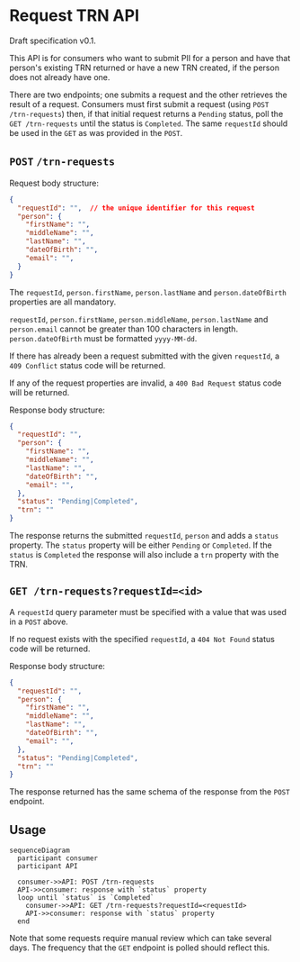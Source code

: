 # Request TRN API

Draft specification v0.1.

This API is for consumers who want to submit PII for a person and have that person's existing TRN returned or have a new TRN created, if the person does not already have one.

There are two endpoints; one submits a request and the other retrieves the result of a request.
Consumers must first submit a request (using `POST /trn-requests`) then, if that initial request returns a `Pending` status, poll the `GET /trn-requests` until the status is `Completed`. The same `requestId` should be used in the `GET` as was provided in the `POST`.

## `POST` `/trn-requests`

Request body structure:
```json
{
  "requestId": "",  // the unique identifier for this request
  "person": {
    "firstName": "",
    "middleName": "",
    "lastName": "",
    "dateOfBirth": "",
    "email": "",
  }
}
```

The `requestId`, `person.firstName`, `person.lastName` and `person.dateOfBirth` properties are all mandatory.

`requestId`, `person.firstName`, `person.middleName`, `person.lastName` and `person.email` cannot be greater than 100 characters in length. `person.dateOfBirth` must be formatted `yyyy-MM-dd`.

If there has already been a request submitted with the given `requestId`, a `409 Conflict` status code will be returned.

If any of the request properties are invalid, a `400 Bad Request` status code will be returned.

Response body structure:
```json
{
  "requestId": "",
  "person": {
    "firstName": "",
    "middleName": "",
    "lastName": "",
    "dateOfBirth": "",
    "email": "",
  },
  "status": "Pending|Completed",
  "trn": ""
}
```

The response returns the submitted `requestId`, `person` and adds a `status` property. The `status` property will be either `Pending` or `Completed`. If the `status` is `Completed` the response will also include a `trn` property with the TRN.

## `GET /trn-requests?requestId=<id>`

A `requestId` query parameter must be specified with a value that was used in a `POST` above.

If no request exists with the specified `requestId`, a `404 Not Found` status code will be returned.

Response body structure:
```json
{
  "requestId": "",
  "person": {
    "firstName": "",
    "middleName": "",
    "lastName": "",
    "dateOfBirth": "",
    "email": "",
  },
  "status": "Pending|Completed",
  "trn": ""
}
```

The response returned has the same schema of the response from the `POST` endpoint.

## Usage

```mermaid
sequenceDiagram
  participant consumer
  participant API

  consumer->>API: POST /trn-requests
  API->>consumer: response with `status` property
  loop until `status` is `Completed`
    consumer->>API: GET /trn-requests?requestId=<requestId>
    API->>consumer: response with `status` property
  end
```

Note that some requests require manual review which can take several days. The frequency that the `GET` endpoint is polled should reflect this.
